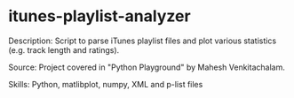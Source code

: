 # itunes-playlist-analyzer
Description: Script to parse iTunes playlist files and plot various statistics (e.g. track length and ratings).

Source: Project covered in "Python Playground" by Mahesh Venkitachalam.

Skills: Python, matlibplot, numpy, XML and p-list files
